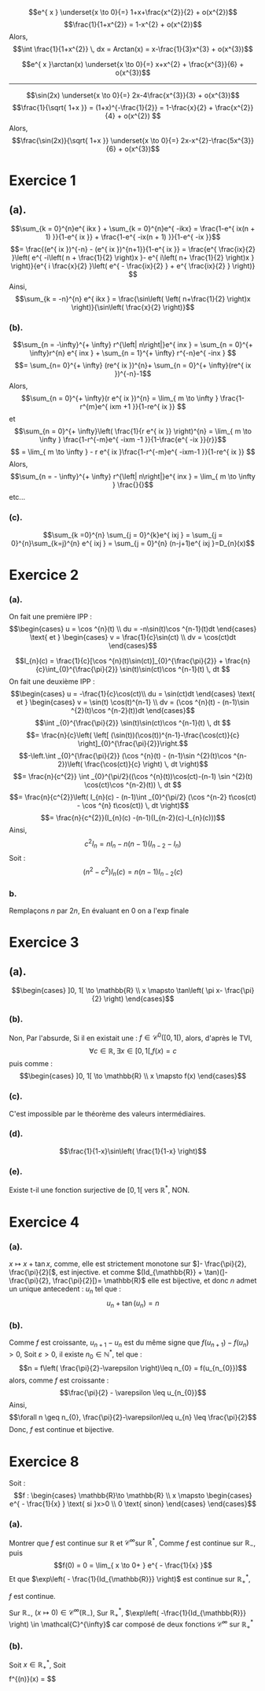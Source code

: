 $$e^{ x } \underset{x \to 0}{=} 1+x+\frac{x^{2}}{2} + o(x^{2})$$
$$\frac{1}{1+x^{2}} = 1-x^{2} + o(x^{2})$$
Alors, 
$$\int \frac{1}{1+x^{2}} \, dx = Arctan(x) = x-\frac{1}{3}x^{3} + o(x^{3})$$

$$e^{ x }\arctan(x) \underset{x \to 0}{=}  x+x^{2} + \frac{x^{3}}{6} + o(x^{3})$$
____
$$\sin(2x) \underset{x \to 0}{=} 2x-4\frac{x^{3}}{3} + o(x^{3})$$
$$\frac{1}{\sqrt{ 1+x }} = (1+x)^{-\frac{1}{2}} = 1-\frac{x}{2} + \frac{x^{2}}{4} + o(x^{2}) $$
Alors, 
$$\frac{\sin(2x)}{\sqrt{ 1+x }} \underset{x \to 0}{=} 2x-x^{2}-\frac{5x^{3}}{6} + o(x^{3})$$

# Exercice 1
## (a). 
$$\sum_{k = 0}^{n}e^{ ikx } + \sum_{k = 0}^{n}e^{ -ikx} = \frac{1-e^{ ix(n + 1) }}{1-e^{ ix }} + \frac{1-e^{ -ix(n + 1) }}{1-e^{ -ix }}$$
$$=  \frac{(e^{ ix })^{-n} - (e^{ ix })^{n+1}}{1-e^{ ix }} = \frac{e^{ \frac{ix}{2} }\left( e^{ -i\left( n + \frac{1}{2} \right)x }- e^{ i\left( n+ \frac{1}{2} \right)x } \right)}{e^{ i \frac{x}{2} }\left( e^{ - \frac{ix}{2} } + e^{ \frac{ix}{2} } \right)} $$
Ainsi, 
$$\sum_{k = -n}^{n} e^{ ikx } = \frac{\sin\left( \left( n+\frac{1}{2} \right)x \right)}{\sin\left( \frac{x}{2} \right)}$$

### (b).
$$\sum_{n = -\infty}^{+ \infty} r^{\left| n\right|}e^{ inx } = \sum_{n = 0}^{+ \infty}r^{n} e^{ inx } + \sum_{n = 1}^{+ \infty} r^{-n}e^{ -inx } $$
$$=  \sum_{n= 0}^{+ \infty} (re^{ ix })^{n}+ \sum_{n = 0}^{+ \infty}(re^{ ix })^{-n}-1$$
Alors, 
$$\sum_{n = 0}^{+ \infty}(r e^{ ix })^{n} = \lim_{ m \to \infty } \frac{1-r^{m}e^{ ixm +1 }}{1-re^{ ix }} $$
et
$$\sum_{n = 0}^{+ \infty}\left( \frac{1}{r e^{ ix }} \right)^{n} = \lim_{ m \to \infty } \frac{1-r^{-m}e^{ -ixm -1 }}{1-\frac{e^{ -ix }}{r}}$$
$$ = \lim_{ m \to \infty } - r e^{ ix }\frac{1-r^{-m}e^{ -ixm-1 }}{1-re^{ ix }} $$
Alors, 
$$\sum_{n = - \infty}^{+ \infty} r^{\left| n\right|}e^{ inx } = \lim_{ m \to \infty }  \frac{}{}$$
etc...

### (c).
$$\sum_{k =0}^{n} \sum_{j = 0}^{k}e^{ ixj } = \sum_{j = 0}^{n}\sum_{k=j}^{n} e^{ ixj } = \sum_{j = 0}^{n} (n-j+1)e^{ ixj }=D_{n}(x)$$

# Exercice 2
### (a). 
On fait une première IPP : 
$$\begin{cases}
u = \cos ^{n}(t) \\
du = -n\sin(t)\cos ^{n-1}(t)dt
\end{cases} \text{ et } \begin{cases}
v = \frac{1}{c}\sin(ct) \\
dv = \cos(ct)dt
\end{cases}$$

$$I_{n}(c) = \frac{1}{c}[\cos ^{n}(t)\sin(ct)]_{0}^{\frac{\pi}{2}} + \frac{n}{c}\int_{0}^{\frac{\pi}{2}} \sin(t)\sin(ct)\cos ^{n-1}(t)   \, dt $$
On fait une deuxième IPP : 
$$\begin{cases}
u =  -\frac{1}{c}\cos(ct)\\
du = \sin(ct)dt
\end{cases} \text{ et } \begin{cases}
v = \sin(t) \cos(t)^{n-1} \\
dv = (\cos ^{n}(t) - (n-1)\sin ^{2}(t)\cos ^{n-2}(t))dt
\end{cases}$$
$$\int _{0}^{\frac{\pi}{2}} \sin(t)\sin(ct)\cos ^{n-1}(t) \, dt $$
$$= \frac{n}{c}\left( \left[ (\sin(t))(\cos(t))^{n-1}-\frac{\cos(ct)}{c} \right]_{0}^{\frac{\pi}{2}}\right.$$
$$-\left.\int _{0}^{\frac{\pi}{2}} (\cos ^{n}(t) - (n-1)\sin ^{2}(t)\cos ^{n-2})\left( \frac{\cos(ct)}{c} \right) \, dt  \right)$$
$$= \frac{n}{c^{2}} \int _{0}^{\pi/2}((\cos ^{n}(t))\cos(ct)-(n-1) \sin ^{2}(t) \cos(ct)\cos ^{n-2}(t)) \, dt $$
$$= \frac{n}{c^{2}}\left( I_{n}(c) - (n-1)\int _{0}^{\pi/2} (\cos ^{n-2} t\cos(ct) - \cos ^{n} t\cos(ct)) \, dt  \right)$$
$$= \frac{n}{c^{2}}(I_{n}(c) -(n-1)(I_{n-2}(c)-I_{n}(c)))$$
Ainsi, 
$$c ^{2}I_{n} = nI_{n}-n(n-1)(I_{n-2}-I_{n})$$
Soit : 
$$(n^{2}-c^{2})I_{n}(c) =n(n-1)I_{n-2}(c)$$
### b.
Remplaçons $n$ par $2n$, 
En évaluant en $0$ on a l'exp finale


# Exercice 3
## (a). 
$$\begin{cases}
]0, 1[ \to \mathbb{R} \\
x \mapsto \tan\left( \pi x- \frac{\pi}{2} \right)
\end{cases}$$

### (b). 
Non, 
Par l'absurde, 
Si il en existait une : $f\in \mathcal{C}^{0}([0, 1[)$, alors, d'après le TVI, 
$$\forall c \in \mathbb{R}, \exists x \in [0, 1[, f(x) = c$$
puis comme : 
$$\begin{cases}
]0, 1[ \to \mathbb{R} \\
x \mapsto f(x)
\end{cases}$$

### (c). 
C'est impossible par le théorème des valeurs intermédiaires. 


### (d). 
$$\frac{1}{1-x}\sin\left( \frac{1}{1-x} \right)$$

### (e). 
Existe t-il une fonction surjective de $[0, 1[$ vers $\mathbb{R}^{*}$, NON. 

# Exercice 4
### (a).
$x \mapsto x + \tan x$, comme, elle est strictement monotone sur $]- \frac{\pi}{2}, \frac{\pi}{2}[$, est injective. et comme $(Id_{\mathbb{R}} + \tan)(]- \frac{\pi}{2}, \frac{\pi}{2}[)= \mathbb{R}$
elle est bijective, et donc $n$ admet un unique antecedent : $u_{n}$ tel que :
$$u_{n} + \tan(u_{n}) = n$$

### (b).
Comme $f$ est croissante, $u_{n+1}-u_{n}$ est du même signe que $f(u_{n+1})- f(u_{n})>0$, 
Soit $\varepsilon >0$, il existe $n_{0} \in \mathbb{N}^{*}$, tel que :
$$n = f\left( \frac{\pi}{2}-\varepsilon \right)\leq n_{0} = f(u_{n_{0}})$$
alors, comme $f$ est croissante : 
$$\frac{\pi}{2} - \varepsilon \leq u_{n_{0}}$$
Ainsi, 
$$\forall n \geq n_{0}, \frac{\pi}{2}-\varepsilon\leq u_{n} \leq \frac{\pi}{2}$$
Donc, $f$ est continue et bijective.





# Exercice 8
Soit : 
$$f : \begin{cases}
\mathbb{R}\to \mathbb{R} \\
x \mapsto \begin{cases}
e^{ - \frac{1}{x} } \text{ si }x>0 \\
0 \text{ sinon}
\end{cases}
\end{cases}$$
### (a). 
Montrer que $f$ est continue sur $\mathbb{R}$ et $\mathcal{C}^{\infty}$sur $\mathbb{R}^{*}$, 
Comme $f$ est continue sur $\mathbb{R}_{-}$, puis
$$f(0) = 0 = \lim_{ x \to 0+ } e^{ - \frac{1}{x} }$$
Et que $\exp\left( - \frac{1}{Id_{\mathbb{R}}} \right)$ est continue sur $\mathbb{R}_{+}^{*}$, 

$f$ est continue. 

Sur $\mathbb{R}_{-}$, $(x \mapsto 0) \in \mathcal{C}^{\infty}(\mathbb{R}_{-})$,
Sur $\mathbb{R}_{+}^{*}$, $\exp\left( -\frac{1}{Id_{\mathbb{R}}} \right) \in \mathcal{C}^{\infty}$ car composé de deux fonctions $\mathcal{C}^{\infty}$ sur $\mathbb{R}_{+}^{*}$

### (b).
Soit $x \in \mathbb{R}_{+}^{*}$, 
Soit $$
$$f^{(n)}(x) = $$